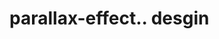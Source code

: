 # parallax-effect.. desgin                                                                                                                                                                                                                                           
